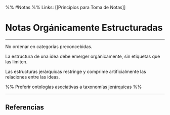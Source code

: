%% #Notas %%
Links: [[Principios para Toma de Notas]]

# Notas Orgánicamente Estructuradas
---

No ordenar en categorías preconcebidas.

La estructura de una idea debe emerger orgánicamente, sin etiquetas que las limiten.

Las estructuras jerárquicas restringe y comprime artificialmente las relaciones entre las ideas.

%% Preferir ontologías asociativas a taxonomías jerárquicas %%

---

## Referencias